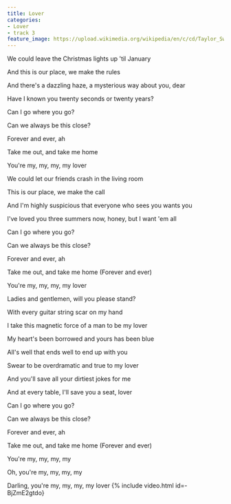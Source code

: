 ```yaml
---
title: Lover
categories:
- Lover
- track 3
feature_image: https://upload.wikimedia.org/wikipedia/en/c/cd/Taylor_Swift_-_Lover.png
--- 
```

We could leave the Christmas lights up 'til January

And this is our place, we make the rules

And there's a dazzling haze, a mysterious way about you, dear

Have I known you twenty seconds or twenty years?

Can I go where you go?

Can we always be this close?

Forever and ever, ah

Take me out, and take me home

You're my, my, my, my lover

We could let our friends crash in the living room

This is our place, we make the call

And I'm highly suspicious that everyone who sees you wants you

I've loved you three summers now, honey, but I want 'em all

Can I go where you go?

Can we always be this close?

Forever and ever, ah

Take me out, and take me home (Forever and ever)

You're my, my, my, my lover

Ladies and gentlemen, will you please stand?

With every guitar string scar on my hand

I take this magnetic force of a man to be my lover

My heart's been borrowed and yours has been blue

All's well that ends well to end up with you

Swear to be overdramatic and true to my lover

And you'll save all your dirtiest jokes for me

And at every table, I'll save you a seat, lover

Can I go where you go?

Can we always be this close?

Forever and ever, ah

Take me out, and take me home (Forever and ever)

You're my, my, my, my

Oh, you're my, my, my, my

Darling, you're my, my, my, my lover
{% include video.html id=-BjZmE2gtdo}